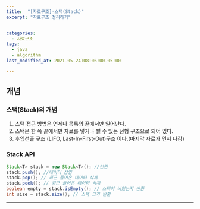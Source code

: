 ```yaml
---
title:  "[자료구조]-스택(Stack)"
excerpt: "자료구조 정리하기"


categories:
  - 자료구조
tags:
  - java
  - algorithm
last_modified_at: 2021-05-24T08:06:00-05:00

---
```


## 개념

### 스택(Stack)의 개념

1. 스택 접근 방법은 언제나 목록의 끝에서만 일어난다.
2. 스택은 한 쪽 끝에서만 자료를 넣거나 뺄 수 있는 선형 구조으로 되어 있다.
3. 후입선출 구조 (LIFO, Last-In-First-Out)구조 이다.(마지막 자료가 먼저 나감)

### Stack API

```java
Stack<T> stack = new Stack<T>(); //선언
stack.push(); //데이터 삽입
stack.pop(); // 최근 들어온 데이터 삭제
stack.peek(); // 최근 들어온 데이터 삭제
boolean empty = stack.isEmpty(); // 스택이 비었는지 반환
int size = stack.size(); // 스택 크기 반환
```

---


